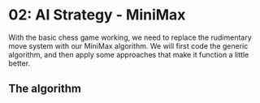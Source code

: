 # 02: AI Strategy - MiniMax

With the basic chess game working, we need to replace the rudimentary move system with our MiniMax algorithm. We will first code the generic algorithm, and then apply some approaches that make it function a little better. 

## The algorithm


